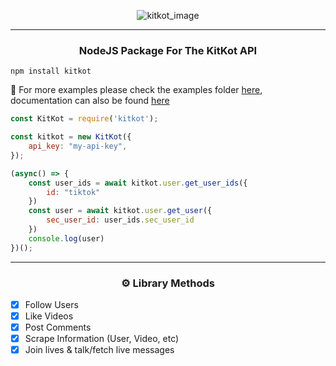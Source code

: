 

<p align="center"><img src="https://kitkot.io/img/logo.png?width=128&height=128" alt="kitkot_image"/></p>

---
<h3 align="center">
	<p>
	NodeJS Package For The <a url="https://kitkot.io">KitKot</a> API
	</p>
</h3>

`npm install kitkot`

📘 For more examples please check the examples folder [here](https://github.com/kitkotio/KitKotJS/tree/main/examples), documentation can also be found [here](https://docs.kitkot.io/)
```js
const KitKot = require('kitkot');

const kitkot = new KitKot({
    api_key: "my-api-key",
});

(async() => {
    const user_ids = await kitkot.user.get_user_ids({
        id: "tiktok"
    })
    const user = await kitkot.user.get_user({
        sec_user_id: user_ids.sec_user_id
    })
    console.log(user)
})();
```
---
<h3 align="center">
	<p>
		⚙️ Library Methods
	</p>
</h3>

- [x] Follow Users
- [x] Like Videos
- [x] Post Comments
- [x] Scrape Information (User, Video, etc)
- [x] Join lives & talk/fetch live messages
